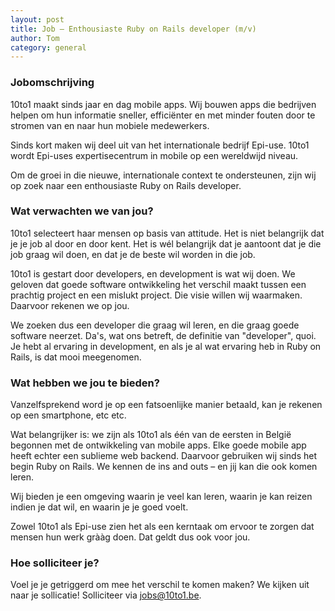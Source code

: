 ```yaml
---
layout: post
title: Job – Enthousiaste Ruby on Rails developer (m/v)
author: Tom
category: general
---
```


### Jobomschrijving
10to1 maakt sinds jaar en dag mobile apps. Wij bouwen apps die bedrijven helpen om hun informatie sneller, efficiënter en met minder fouten door te stromen van en naar hun mobiele medewerkers.

Sinds kort maken wij deel uit van het internationale bedrijf Epi-use. 10to1 wordt Epi-uses expertisecentrum in mobile op een wereldwijd niveau.

Om de groei in die nieuwe, internationale context te ondersteunen, zijn wij op zoek naar een enthousiaste Ruby on Rails developer.

### Wat verwachten we van jou?

10to1 selecteert haar mensen op basis van attitude. Het is niet belangrijk dat je je job al door en door kent. Het is wél belangrijk dat je aantoont dat je die job graag wil doen, en dat je de beste wil worden in die job.

10to1 is gestart door developers, en development is wat wij doen. We geloven dat goede software ontwikkeling het verschil maakt tussen een prachtig project en een mislukt project. Die visie willen wij waarmaken. Daarvoor rekenen we op jou.

We zoeken dus een developer die graag wil leren, en die graag goede software neerzet. Da's, wat ons betreft, de definitie van "developer", quoi. Je hebt al ervaring in development, en als je al wat ervaring heb in Ruby on Rails, is dat mooi meegenomen.

### Wat hebben we jou te bieden?

Vanzelfsprekend word je op een fatsoenlijke manier betaald, kan je rekenen op een smartphone, etc etc.

Wat belangrijker is: we zijn als 10to1 als één van de eersten in België begonnen met de ontwikkeling van mobile apps. Elke goede mobile app heeft echter een sublieme web backend. Daarvoor gebruiken wij sinds het begin Ruby on Rails. We kennen de ins and outs – en jij kan die ook komen leren.

Wij bieden je een omgeving waarin je veel kan leren, waarin je kan reizen indien je dat wil, en waarin je je goed voelt.

Zowel 10to1 als Epi-use zien het als een kerntaak om ervoor te zorgen dat mensen hun werk grààg doen. Dat geldt dus ook voor jou.


### Hoe solliciteer je?
Voel je je getriggerd om mee het verschil te komen maken? We kijken uit naar je sollicatie! Solliciteer via <a href='mailto:jobs@10to1.be'>jobs@10to1.be</a>.
